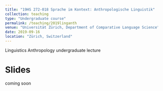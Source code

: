 ```yaml
---
title: "19HS 272-018 Sprache im Kontext: Anthropologische Linguistik"
collection: teaching
type: "Undergraduate course"
permalink: /teaching/2019linganth
venue: "Universität Zürich, Department of Comparative Language Science"
date: 2019-09-16
location: "Zürich, Switzerland"
---
```


Linguistics Anthropology undergraduate lecture

Slides
======

coming soon
